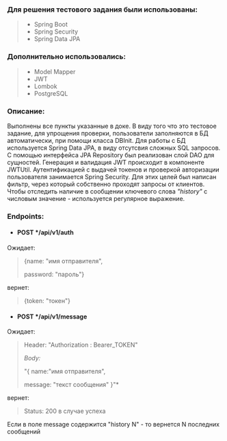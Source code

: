 ### Для решения тестового задания были использованы:
> - Spring Boot
> - Spring Security
> - Spring Data JPA
### Дополнительно использовались:
> - Model Mapper
> - JWT
> - Lombok
> - PostgreSQL

### Описание:
Выполнены все пункты указанные в доке. В виду того что это тестовое задание, 
для упрощения проверки, пользователи заполняются в БД автоматически, при помощи класса DBInit.
Для работы с БД используется Spring Data JPA, в виду отсутсвия сложных SQL запросов.
С помощью интерфейса JPA Repository был реализован слой DAO для сущностей. 
Генерация и валидация JWT происходит в компоненте JWTUtil. 
Аутентификацией с выдачей токенов и проверкой авторизации пользователя занимается Spring Security. 
Для этих целей был написан фильтр, через который собственно проходят запросы от клиентов. 
Чтобы отследить наличие в сообщении ключевого слова *"history"* с числовым значение - используется регулярное выражение.



### Endpoints:
- #### POST */api/v1/auth
Ожидает:
> {name: "имя отправителя",
>
> password: "пароль"}

вернет:

> {token: "токен"}

- #### POST */api/v1/message
Ожидает:

> Header: "Authorization : Bearer_TOKEN"
>
> *Body:* 
> 
>"{ name:"имя отправителя",
> 
>message: "текст сообщения"
}"*

вернет: 
> Status: 200 в случае успеха

Если в поле message содержится "history N" - то вернется N последних сообщений

